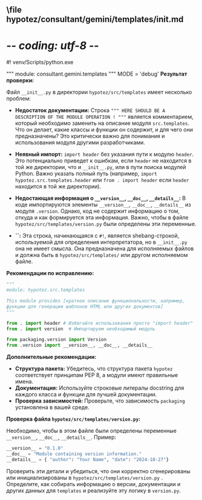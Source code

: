 ## \file hypotez/consultant/gemini/templates/__init__.md
# -*- coding: utf-8 -*-
#! venv/Scripts/python.exe

""" module: consultant.gemini.templates """
MODE = 'debug'
**Результат проверки:**

Файл `__init__.py` в директории `hypotez/src/templates` имеет несколько проблем:

* **Недостаток документации:**  Строка `""" HERE SHOULD BE A DESCRIPTION OF THE MODULE OPERATION ! """`  является комментарием, который необходимо заменить на  описание модуля `src.templates`.  Что он делает, какие классы и функции он содержит, и для чего они предназначены?  Это критически важно для понимания и использования модуля другими разработчиками.

* **Неявный импорт:** `import header` без указания пути к модулю `header`.  Это потенциально приведет к ошибкам, если `header` не находится в той же директории, что и `__init__.py`, или в пути поиска модулей Python.  Важно указать полный путь (например, `import hypotez.src.templates.header` или `from . import header`  если `header` находится в той же директории).

* **Недостающая информация о `__version__`, `__doc__`, `__details__`:**  В коде импортируются элементы `__version__`, `__doc__`, `__details__` из модуля `.version`.  Однако, код не содержит информацию о том, откуда и как формируется эта информация.   Важно, чтобы в файле `hypotez/src/templates/version.py` были определены эти переменные.

* **``:** Эта строка, начинающаяся с `#!`,  является shebang-строкой, используемой для определения интерпретатора, но  в `__init__.py` она не имеет смысла.  Она предназначена для исполняемых файлов и должна быть в `hypotez/src/templates/` или другом исполняемом файле.

**Рекомендации по исправлению:**

```python
"""
module: hypotez.src.templates

This module provides [краткое описание функциональности, например,
функции для генерации шаблонов HTML или других документов]
"""

from . import header # Избегайте использования просто "import header"
from . import version  # Импортируем необходимый модуль

from packaging.version import Version
from .version import __version__, __doc__, __details__ 


```

**Дополнительные рекомендации:**

* **Структура пакета:** Убедитесь, что структура пакета `hypotez` соответствует принципам PEP 8, а модули имеют правильные имена.
* **Документация:**  Используйте строковые литералы docstring для каждого класса и функции для лучшей документации.
* **Проверка зависимостей:**  Проверьте, что зависимость `packaging` установлена в вашей среде.

**Проверка файла `hypotez/src/templates/version.py`:**

Необходимо, чтобы в этом файле были определены переменные `__version__`, `__doc__`, `__details__`.  Пример:

```python
__version__ = "0.1.0"
__doc__ = "Module containing version information."
__details__ = { "author": "Your Name", "date": "2024-10-27"}
```

Проверить эти детали и убедиться, что они корректно сгенерированы или инициализированы в  `hypotez/src/templates/version.py` .  Определите, как собирать информацию о версии, документации и других данных для `templates`  и реализуйте эту логику в `version.py`.
